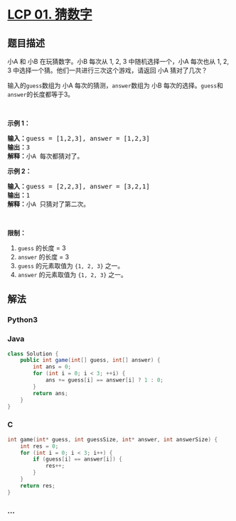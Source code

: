 # [LCP 01. 猜数字](https://leetcode.cn/problems/guess-numbers)

## 题目描述

<!-- 这里写题目描述 -->

<p>小A 和 小B 在玩猜数字。小B 每次从 1, 2, 3 中随机选择一个，小A 每次也从 1, 2, 3 中选择一个猜。他们一共进行三次这个游戏，请返回 小A 猜对了几次？</p>

<p>输入的<code>guess</code>数组为 小A 每次的猜测，<code>answer</code>数组为 小B 每次的选择。<code>guess</code>和<code>answer</code>的长度都等于3。</p>

<p> </p>

<p><strong>示例 1：</strong></p>

<pre>
<strong>输入：</strong>guess = [1,2,3], answer = [1,2,3]
<strong>输出：</strong>3
<strong>解释：</strong>小A 每次都猜对了。</pre>

<p><strong>示例 2：</strong></p>

<pre>
<strong>输入：</strong>guess = [2,2,3], answer = [3,2,1]
<strong>输出：</strong>1
<strong>解释：</strong>小A 只猜对了第二次。</pre>

<p> </p>

<p><strong>限制：</strong></p>

<ol>
	<li><code>guess</code> 的长度 = 3</li>
	<li><code>answer</code> 的长度 = 3</li>
	<li><code>guess</code> 的元素取值为 <code>{1, 2, 3}</code> 之一。</li>
	<li><code>answer</code> 的元素取值为 <code>{1, 2, 3}</code> 之一。</li>
</ol>

## 解法

<!-- 这里可写通用的实现逻辑 -->

<!-- tabs:start -->

### **Python3**

<!-- 这里可写当前语言的特殊实现逻辑 -->



### **Java**

<!-- 这里可写当前语言的特殊实现逻辑 -->

```java
class Solution {
    public int game(int[] guess, int[] answer) {
        int ans = 0;
        for (int i = 0; i < 3; ++i) {
            ans += guess[i] == answer[i] ? 1 : 0;
        }
        return ans;
    }
}
```













### **C**

```c
int game(int* guess, int guessSize, int* answer, int answerSize) {
    int res = 0;
    for (int i = 0; i < 3; i++) {
        if (guess[i] == answer[i]) {
            res++;
        }
    }
    return res;
}
```

### **...**

```

```


